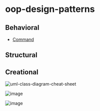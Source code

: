 # oop-design-patterns

## Behavioral

- [Command](behavioral/command/README.md)

## Structural

## Creational

![uml-class-diagram-cheat-sheet](https://github.com/jfrerich/oop-design-patterns/assets/7575921/980ce130-7238-467b-899a-7a9ad54f0aab)

![image](https://github.com/jfrerich/oop-design-patterns/assets/7575921/5c980938-a9d5-4d5b-902d-133b3da1e741)

![image](https://github.com/jfrerich/oop-design-patterns/assets/7575921/0a0e6692-94e4-481e-91a2-c7dd49b3e677)
